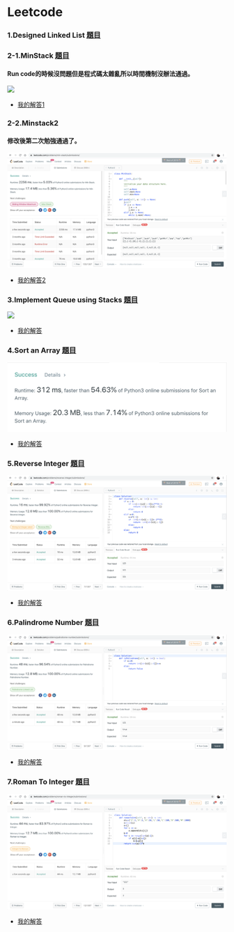 # Leetcode

### 1.Designed Linked List [題目](https://leetcode.com/problems/design-linked-list/)



### 2-1.MinStack [題目](https://leetcode.com/problems/min-stack/)
#### Run code的時候沒問題但是程式碼太雜亂所以時間機制沒辦法通過。
![](/LeetCode/Summits/minstack.png)
* [我的解答1](https://github.com/tonyforreal/Tony-learning-note/blob/master/LeetCode/Minstack1.py)

### 2-2.Minstack2
#### 修改後第二次勉強通過了。
![](/LeetCode/Summits/minstack2.png)
* [我的解答2](https://github.com/tonyforreal/Tony-learning-note/blob/master/LeetCode/Minstack2.py)

### 3.Implement Queue using Stacks [題目](https://leetcode.com/problems/implement-queue-using-stacks/)
![](/LeetCode/Summits/Queue.png)
* [我的解答](https://github.com/tonyforreal/Tony-learning-note/blob/master/LeetCode/Queue.py)


### 4.Sort an Array [題目](https://leetcode.com/problems/sort-an-array/submissions/)
![](/LeetCode/Summits/SortanArray.png)
* [我的解答](https://github.com/tonyforreal/Tony-learning-note/blob/master/LeetCode/SortAnArray.py)

### 5.Reverse Integer [題目](https://leetcode.com/problems/reverse-integer/)
![](/LeetCode/Summits/reverse-integer.png)
* [我的解答](https://github.com/tonyforreal/Tony-learning-note/blob/master/LeetCode/Reverse-Integer.py)

### 6.Palindrome Number [題目](https://leetcode.com/problems/palindrome-number/)
![](/LeetCode/Summits/palindrome-number.png)
* [我的解答](https://github.com/tonyforreal/Tony-learning-note/blob/master/LeetCode/Palindrome-Number.py)

### 7.Roman To Integer [題目](https://leetcode.com/problems/roman-to-integer/)
![](/LeetCode/Summits/roman-to-integer.png)
* [我的解答](https://github.com/tonyforreal/Tony-learning-note/blob/master/LeetCode/Roman-To-Integer.py)

